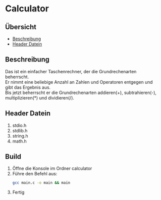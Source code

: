 # Calculator

## Übersicht

-   [Beschreibung](#beschreibung)
-   [Header Datein](#header-datein)

## Beschreibung

Das ist ein einfacher Taschenrechner, der die Grundrechenarten beherrscht.<br>
Er nimmt eine beliebige Anzahl an Zahlen und Operatoren entgegen und gibt das Ergebnis aus.<br>
Bis jetzt beherrscht er die Grundrechenarten addieren(+), subtrahieren(-), multiplizieren(\*) und dividieren(/).<br>

## Header Datein

1. stdio.h
2. stdlib.h
3. string.h
4. math.h

## Build

1. Öffne die Konsole im Ordner calculator
2. Führe den Befehl aus:
    ``` bash
    gcc main.c -o main && main
    ```
3. Fertig
